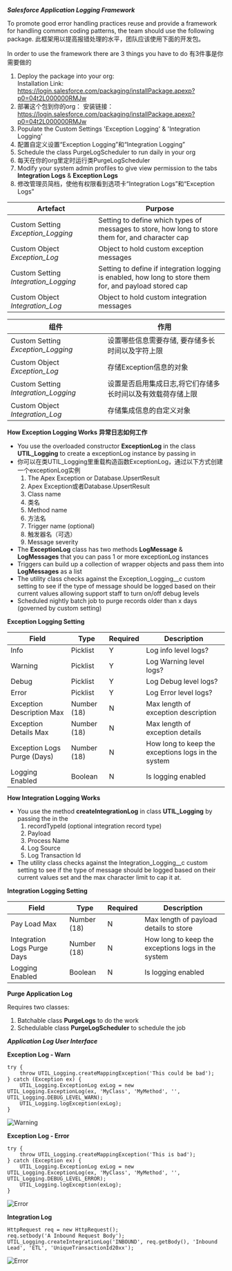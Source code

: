 ***Salesforce Application Logging Framework***

To promote good error handling practices reuse and provide a framework for handling common coding patterns, the team should use the following package.
此框架用以提高报错处理的水平，团队应该使用下面的开发包。

In order to use the framework there are 3 things you have to do
有3件事是你需要做的

1. Deploy the package into your org:  
   Installation Link: https://login.salesforce.com/packaging/installPackage.apexp?p0=04t2L000000RMJw
1. 部署这个包到你的org：
   安装链接： https://login.salesforce.com/packaging/installPackage.apexp?p0=04t2L000000RMJw
2. Populate the Custom Settings 'Exception Logging' & 'Integration Logging'
2. 配置自定义设置“Exception Logging”和“Integration Logging”
3. Schedule the class PurgeLogScheduler to run daily in your org
3. 每天在你的org里定时运行类PurgeLogScheduler
4. Modify your system admin profiles to give view permission to the tabs **Integration Logs** & **Exception Logs**
5. 修改管理员简档，使他有权限看到选项卡“Integration Logs”和“Exception Logs”

| **Artefact** | **Purpose** |
| --- | --- |
| Custom Setting *Exception_Logging* | Setting to define which types of messages to store, how long to store them for, and character cap |
| Custom Object *Exception_Log* | Object to hold custom exception messages |
| Custom Setting *Integration_Logging* | Setting to define if integration logging is enabled, how long to store them for, and payload stored cap |
| Custom Object *Integration_Log* | Object to hold custom integration messages |


| **组件** | **作用** |
| --- | --- |
| Custom Setting *Exception_Logging* | 设置哪些信息需要存储, 要存储多长时间以及字符上限 |
| Custom Object *Exception_Log* | 存储Exception信息的对象 |
| Custom Setting *Integration_Logging* | 设置是否启用集成日志,将它们存储多长时间以及有效载荷存储上限 |
| Custom Object *Integration_Log* | 存储集成信息的自定义对象 |

**How Exception Logging Works**
**异常日志如何工作**

- You use the overloaded constructor **ExceptionLog** in the class **UTIL_Logging** to create a exceptionLog instance by passing in
- 你可以在类UTIL_Logging里重载构造函数ExceptionLog，通过以下方式创建一个exceptionLog实例
    1. The Apex Exception or Database.UpsertResult
    1. Apex Exception或者Database.UpsertResult
    2. Class name
    2. 类名
    3. Method name
    3. 方法名
    4. Trigger name (optional)
    4. 触发器名（可选）
    5. Message severity
- The **ExceptionLog** class has two methods **LogMessage** & **LogMessages** that you can pass 1 or more exceptionLog instances
- Triggers can build up a collection of wrapper objects and pass them into **LogMessages** as a list
- The utility class checks against the Exception_Logging__c custom setting to see if the type of message should be logged based on their current values allowing support staff to turn on/off debug levels
- Scheduled nightly batch job to purge records older than x days (governed by custom setting)

**Exception Logging Setting**

| **Field** | **Type** | **Required** | **Description** |
| --- | --- | --- | --- |
| Info | Picklist | Y | Log info level logs? |
| Warning | Picklist | Y | Log Warning level logs? |
| Debug | Picklist | Y | Log Debug level logs? |
| Error | Picklist | Y | Log Error level logs? |
| Exception Description Max | Number (18) | N | Max length of exception description |
| Exception Details Max | Number (18) | N | Max length of exception details |
| Exception Logs Purge (Days) | Number (18) | N | How long to keep the exceptions logs in the system |
| Logging Enabled | Boolean | N | Is logging enabled |

**How Integration Logging Works**

- You use the method **createIntegrationLog** in class **UTIL_Logging** by passing the in the
  1. recordTypeId (optional integration record type)
  2. Payload
  3. Process Name
  4. Log Source
  5. Log Transaction Id
- The utility class checks against the Integration_Logging__c custom setting to see if the type of message should be logged based on their current values set and the max character limit to cap it at.

**Integration Logging Setting**

| **Field** | **Type** | **Required** | **Description** |
| --- | --- | --- | --- |
| Pay Load Max | Number (18) | N | Max length of payload details to store |
| Integration Logs Purge Days | Number (18) | N | How long to keep the exceptions logs in the system |
| Logging Enabled | Boolean | N | Is logging enabled |

**Purge Application Log**

Requires two classes:
  1. Batchable class **PurgeLogs** to do the work
  2. Schedulable class **PurgeLogScheduler** to schedule the job


***Application Log User Interface***

**Exception Log - Warn**
```
try {
	throw UTIL_Logging.createMappingException('This could be bad');
} catch (Exception ex) {  
    UTIL_Logging.ExceptionLog exLog = new UTIL_Logging.ExceptionLog(ex, 'MyClass', 'MyMethod', '', UTIL_Logging.DEBUG_LEVEL_WARN);
  	UTIL_Logging.logException(exLog);
}
```
![Warning](screenShots/Warn_Log.png)

**Exception Log - Error**
```
try {
	throw UTIL_Logging.createMappingException('This is bad');
} catch (Exception ex) {  
    UTIL_Logging.ExceptionLog exLog = new UTIL_Logging.ExceptionLog(ex, 'MyClass', 'MyMethod', '', UTIL_Logging.DEBUG_LEVEL_ERROR);
  	UTIL_Logging.logException(exLog);
}
```
![Error](screenShots/Exception_Log.png)

**Integration Log**
```
HttpRequest req = new HttpRequest();
req.setbody('A Inbound Request Body');
UTIL_Logging.createIntegrationLog('INBOUND', req.getBody(), 'Inbound Lead', 'ETL', 'UniqueTransactionId20xx');
```
![Error](screenShots/Integration_Log.png)
